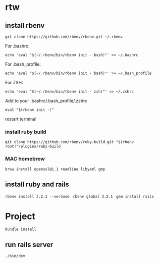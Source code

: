 # rtw

## install rbenv

`git clone https://github.com/rbenv/rbenv.git ~/.rbenv`

For .bashrc:

`echo 'eval "$(~/.rbenv/bin/rbenv init - bash)"' >> ~/.bashrc`

For .bash_profile:

`echo 'eval "$(~/.rbenv/bin/rbenv init - bash)"' >> ~/.bash_profile `

For ZSH:

`echo 'eval "$(~/.rbenv/bin/rbenv init - zsh)"' >> ~/.zshrc `

Add to your .bashrc/.bash_profile/.zshrc

`eval "$(rbenv init -)"`

restart terminal

### install ruby build

`git clone https://github.com/rbenv/ruby-build.git "$(rbenv root)"/plugins/ruby-build `

### MAC homebrew

`brew install openssl@1.1 readline libyaml gmp `

## install ruby and rails

`rbenv install 3.2.1 --verbose `
`rbenv global 3.2.1 `
`gem install rails `

# Project

`bundle install `

## run rails server

`./bin/dev `
